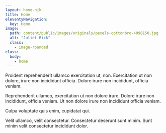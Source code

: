 ```yaml
---
layout: home.njk
title: Home
eleventyNavigation:
  key: Home
image: 
  path: content/public/images/originals/pexels-cottonbro-4098150.jpg
  alt: "Juliet Bick"
  class:
    - image-rounded
class:
  body:
    - home
---
```


Proident reprehenderit ullamco exercitation ut, non. Exercitation ut non dolore, irure non incididunt officia. Dolore irure non incididunt, officia veniam.

Reprehenderit ullamco, exercitation ut non dolore irure. Dolore irure non incididunt, officia veniam. Ut non dolore irure non incididunt officia veniam.

Culpa voluptate quis enim, cupidatat qui.

Velit ullamco, velit consectetur. Consectetur deserunt sunt minim. Sunt minim velit consectetur incididunt dolor.

